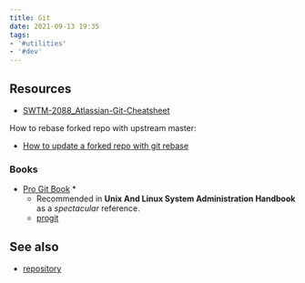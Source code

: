 ```yaml
---
title: Git
date: 2021-09-13 19:35
tags:
- '#utilities'
- '#dev'
---
```


## Resources

* [SWTM-2088_Atlassian-Git-Cheatsheet](SWTM-2088_Atlassian-Git-Cheatsheet.pdf)

How to rebase forked repo with upstream master:

* [How to update a forked repo with git rebase](https://medium.com/@topspinj/how-to-git-rebase-into-a-forked-repo-c9f05e821c8a)

### Books

* [Pro Git Book](https://git-scm.com/book/en/v2) \*
  + Recommended in **Unix And Linux System Administration Handbook** as a _spectacular_ reference.
  + [progit](progit.pdf)

## See also

* [repository](20211018124539-repository.md)
